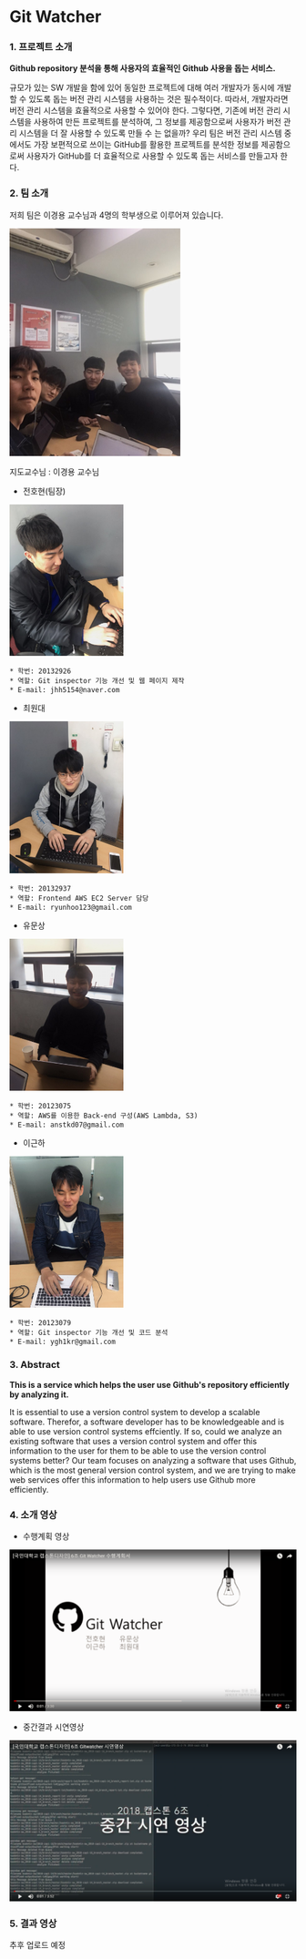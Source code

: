 # Git Watcher

### 1. 프로젝트 소개
**Github repository 분석을 통해 사용자의 효율적인 Github 사용을 돕는 서비스.**

규모가 있는 SW 개발을 함에 있어 동일한 프로젝트에 대해 여러 개발자가 동시에 개발할 수 있도록 돕는 버전 관리 시스템을 사용하는 것은 필수적이다. 따라서, 개발자라면 버전 관리 시스템을 효율적으로 사용할 수 있어야 한다. 그렇다면, 기존에 버전 관리 시스템을 사용하여 만든 프로젝트를 분석하여, 그 정보를 제공함으로써 사용자가 버전 관리 시스템을 더 잘 사용할 수 있도록 만들 수 는 없을까?
우리 팀은 버전 관리 시스템 중에서도 가장 보편적으로 쓰이는 GitHub를 활용한 프로젝트를 분석한 정보를 제공함으로써 사용자가 GitHub를 더 효율적으로 사용할 수 있도록 돕는 서비스를 만들고자 한다.

### 2. 팀 소개
 저희 팀은 이경용 교수님과 4명의 학부생으로 이루어져 있습니다.
 
 <img src="/image/team_pic.jpg" width="300px" height="auto">
 
 지도교수님 : 이경용 교수님
 - 전호현(팀장)
 <img src="/image/hohyun.jpg" width="200px" height="auto">
 
 ```
 * 학번: 20132926
 * 역할: Git inspector 기능 개선 및 웹 페이지 제작
 * E-mail: jhh5154@naver.com
 ```
 
 - 최원대
 <img src="/image/wondae.jpg" width="200px" height="auto">
 
  ```
 * 학번: 20132937
 * 역할: Frontend AWS EC2 Server 담당
 * E-mail: ryunhoo123@gmail.com
 ```
 
 - 유문상
 <img src="/image/moonsang.jpg" width="200px" height="auto">
 
 ```
 * 학번: 20123075
 * 역할: AWS를 이용한 Back-end 구성(AWS Lambda, S3)
 * E-mail: anstkd07@gmail.com
 ```
 
 - 이근하
 <img src="/image/geunha.jpg" width="200px" height="auto">

 ```
 * 학번: 20123079
 * 역할: Git inspector 기능 개선 및 코드 분석 
 * E-mail: ygh1kr@gmail.com
 ```

### 3. Abstract

**This is a service which helps the user use Github's repository efficiently by analyzing it.**

It is essential to use a version control system to develop a scalable software.
Therefor, a software developer has to be knowledgeable and is able to use version control systems
effciently. If so, could we analyze an existing software that uses a version control system and offer
this information to the user for them to be able to use the version control systems better?
Our team focuses on analyzing a software that uses Github, which is the most general version control
system, and we are trying to make web services offer this information to help users use Github more efficiently.

### 4. 소개 영상

 - 수행계획 영상
 
 [![image](image/수행계획Thumbnail.jpg)](https://youtu.be/QvpxCjbw0fk)
 
 - 중간결과 시연영상
 
 [![image](image/중간시연영상Thumbnail.png)](https://youtu.be/150V6K1kyL8)

### 5. 결과 영상

추후 업로드 예정
